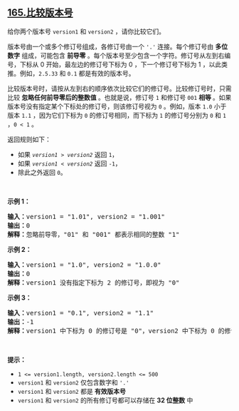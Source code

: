 ## [165.比较版本号](https://leetcode.cn/problems/compare-version-numbers/)
<p>给你两个版本号 <code>version1</code> 和 <code>version2</code> ，请你比较它们。</p>

<p>版本号由一个或多个修订号组成，各修订号由一个 <code>'.'</code> 连接。每个修订号由 <strong>多位数字</strong> 组成，可能包含 <strong>前导零</strong> 。每个版本号至少包含一个字符。修订号从左到右编号，下标从 0 开始，最左边的修订号下标为 0 ，下一个修订号下标为 1 ，以此类推。例如，<code>2.5.33</code> 和 <code>0.1</code> 都是有效的版本号。</p>

<p>比较版本号时，请按从左到右的顺序依次比较它们的修订号。比较修订号时，只需比较 <strong>忽略任何前导零后的整数值</strong> 。也就是说，修订号 <code>1</code> 和修订号 <code>001</code> <strong>相等 </strong>。如果版本号没有指定某个下标处的修订号，则该修订号视为 <code>0</code> 。例如，版本 <code>1.0</code> 小于版本 <code>1.1</code> ，因为它们下标为 <code>0</code> 的修订号相同，而下标为 <code>1</code> 的修订号分别为 <code>0</code> 和 <code>1</code> ，<code>0 &lt; 1</code> 。</p>

<p>返回规则如下：</p>

<ul>
	<li>如果&nbsp;<code><em>version1&nbsp;</em>&gt;&nbsp;<em>version2</em></code>&nbsp;返回&nbsp;<code>1</code>，</li>
	<li>如果&nbsp;<code><em>version1&nbsp;</em>&lt;&nbsp;<em>version2</em></code> 返回 <code>-1</code>，</li>
	<li>除此之外返回 <code>0</code>。</li>
</ul>

<p>&nbsp;</p>

<p><strong>示例 1：</strong></p>

<pre>
<strong>输入：</strong>version1 = "1.01", version2 = "1.001"
<strong>输出：</strong>0
<strong>解释：</strong>忽略前导零，"01" 和 "001" 都表示相同的整数 "1"
</pre>

<p><strong>示例 2：</strong></p>

<pre>
<strong>输入：</strong>version1 = "1.0", version2 = "1.0.0"
<strong>输出：</strong>0
<strong>解释：</strong>version1 没有指定下标为 2 的修订号，即视为 "0"
</pre>

<p><strong>示例 3：</strong></p>

<pre>
<strong>输入：</strong>version1 = "0.1", version2 = "1.1"
<strong>输出：</strong>-1
<strong>解释：</strong>version1 中下标为 0 的修订号是 "0"，version2 中下标为 0 的修订号是 "1" 。0 &lt; 1，所以 version1 &lt; version2
</pre>

<p>&nbsp;</p>

<p><strong>提示：</strong></p>

<ul>
	<li><code>1 &lt;= version1.length, version2.length &lt;= 500</code></li>
	<li><code>version1</code> 和 <code>version2</code> 仅包含数字和 <code>'.'</code></li>
	<li><code>version1</code> 和 <code>version2</code> 都是 <strong>有效版本号</strong></li>
	<li><code>version1</code> 和 <code>version2</code> 的所有修订号都可以存储在 <strong>32 位整数</strong> 中</li>
</ul>
